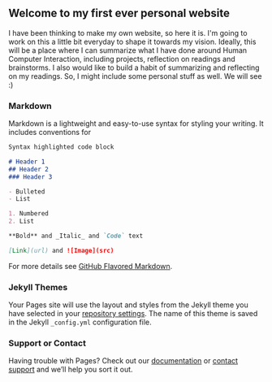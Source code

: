 ## Welcome to my first ever personal website 

I have been thinking to make my own website, so here it is. I'm going to work on this a little bit everyday to shape it towards my vision. Ideally, this will be a place where I can summarize what I have done around Human Computer Interaction, including projects, reflection on readings and brainstorms. I also would like to build a habit of summarizing and reflecting on my readings. So, I might include some personal stuff as well. We will see :)

### Markdown

Markdown is a lightweight and easy-to-use syntax for styling your writing. It includes conventions for

```markdown
Syntax highlighted code block

# Header 1
## Header 2
### Header 3

- Bulleted
- List

1. Numbered
2. List

**Bold** and _Italic_ and `Code` text

[Link](url) and ![Image](src)
```

For more details see [GitHub Flavored Markdown](https://guides.github.com/features/mastering-markdown/).

### Jekyll Themes

Your Pages site will use the layout and styles from the Jekyll theme you have selected in your [repository settings](https://github.com/zoelzw/zoelzw.github.io/settings). The name of this theme is saved in the Jekyll `_config.yml` configuration file.

### Support or Contact

Having trouble with Pages? Check out our [documentation](https://help.github.com/categories/github-pages-basics/) or [contact support](https://github.com/contact) and we’ll help you sort it out.
